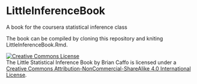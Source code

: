 LittleInferenceBook
===================

A book for the coursera statistical inference class

The book can be compiled by cloning this repository and kniting LittleInferenceBook.Rmd.

<a rel="license" href="http://creativecommons.org/licenses/by-nc-sa/4.0/"><img alt="Creative Commons License" style="border-width:0" src="https://i.creativecommons.org/l/by-nc-sa/4.0/88x31.png" /></a><br /><span xmlns:dct="http://purl.org/dc/terms/" href="http://purl.org/dc/dcmitype/Text" property="dct:title" rel="dct:type">The Little Statistical Inference Book</span> by <span xmlns:cc="http://creativecommons.org/ns#" property="cc:attributionName">Brian Caffo</span> is licensed under a <a rel="license" href="http://creativecommons.org/licenses/by-nc-sa/4.0/">Creative Commons Attribution-NonCommercial-ShareAlike 4.0 International License</a>.
